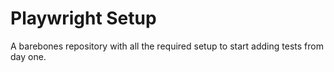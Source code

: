 # Playwright Setup

A barebones repository with all the required setup to start adding tests from day one.